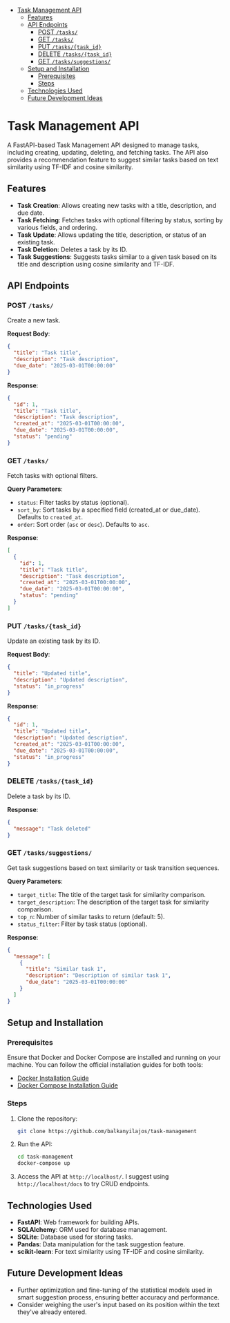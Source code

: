 - [Task Management API](#task-management-api)
  - [Features](#features)
  - [API Endpoints](#api-endpoints)
    - [POST `/tasks/`](#post-tasks)
    - [GET `/tasks/`](#get-tasks)
    - [PUT `/tasks/{task_id}`](#put-taskstask_id)
    - [DELETE `/tasks/{task_id}`](#delete-taskstask_id)
    - [GET `/tasks/suggestions/`](#get-taskssuggestions)
  - [Setup and Installation](#setup-and-installation)
    - [Prerequisites](#prerequisites)
    - [Steps](#steps)
  - [Technologies Used](#technologies-used)
  - [Future Development Ideas](#future-development-ideas)

# Task Management API

A FastAPI-based Task Management API designed to manage tasks, including creating, updating, deleting, and fetching tasks. The API also provides a recommendation feature to suggest similar tasks based on text similarity using TF-IDF and cosine similarity.

## Features

- **Task Creation**: Allows creating new tasks with a title, description, and due date.
- **Task Fetching**: Fetches tasks with optional filtering by status, sorting by various fields, and ordering.
- **Task Update**: Allows updating the title, description, or status of an existing task.
- **Task Deletion**: Deletes a task by its ID.
- **Task Suggestions**: Suggests tasks similar to a given task based on its title and description using cosine similarity and TF-IDF.
  
## API Endpoints

### POST `/tasks/`

Create a new task.

**Request Body**:

```json
{
  "title": "Task title",
  "description": "Task description",
  "due_date": "2025-03-01T00:00:00"
}
```

**Response**:

```json
{
  "id": 1,
  "title": "Task title",
  "description": "Task description",
  "created_at": "2025-03-01T00:00:00",
  "due_date": "2025-03-01T00:00:00",
  "status": "pending"
}
```

### GET `/tasks/`

Fetch tasks with optional filters.

**Query Parameters**:

- `status`: Filter tasks by status (optional).
- `sort_by`: Sort tasks by a specified field (created_at or due_date). Defaults to `created_at`.
- `order`: Sort order (`asc` or `desc`). Defaults to `asc`.

**Response**:

```json
[
  {
    "id": 1,
    "title": "Task title",
    "description": "Task description",
    "created_at": "2025-03-01T00:00:00",
    "due_date": "2025-03-01T00:00:00",
    "status": "pending"
  }
]
```

### PUT `/tasks/{task_id}`

Update an existing task by its ID.

**Request Body**:

```json
{
  "title": "Updated title",
  "description": "Updated description",
  "status": "in_progress"
}
```

**Response**:

```json
{
  "id": 1,
  "title": "Updated title",
  "description": "Updated description",
  "created_at": "2025-03-01T00:00:00",
  "due_date": "2025-03-01T00:00:00",
  "status": "in_progress"
}
```

### DELETE `/tasks/{task_id}`

Delete a task by its ID.

**Response**:

```json
{
  "message": "Task deleted"
}
```

### GET `/tasks/suggestions/`

Get task suggestions based on text similarity or task transition sequences.

**Query Parameters**:

- `target_title`: The title of the target task for similarity comparison.
- `target_description`: The description of the target task for similarity comparison.
- `top_n`: Number of similar tasks to return (default: 5).
- `status_filter`: Filter by task status (optional).

**Response**:

```json
{
  "message": [
    {
      "title": "Similar task 1",
      "description": "Description of similar task 1",
      "due_date": "2025-03-01T00:00:00"
    }
  ]
}
```

## Setup and Installation

### Prerequisites

Ensure that Docker and Docker Compose are installed and running on your machine. You can follow the official installation guides for both tools:

- [Docker Installation Guide](https://docs.docker.com/get-docker/)
- [Docker Compose Installation Guide](https://docs.docker.com/compose/install/)

### Steps

1. Clone the repository:

   ```bash
   git clone https://github.com/balkanyilajos/task-management
   ```

2. Run the API:

   ```bash
   cd task-management
   docker-compose up
   ```

3. Access the API at `http://localhost/`. I suggest using `http://localhost/docs` to try CRUD endpoints.

## Technologies Used

- **FastAPI**: Web framework for building APIs.
- **SQLAlchemy**: ORM used for database management.
- **SQLite**: Database used for storing tasks.
- **Pandas**: Data manipulation for the task suggestion feature.
- **scikit-learn**: For text similarity using TF-IDF and cosine similarity.

## Future Development Ideas

- Further optimization and fine-tuning of the statistical models used in smart suggestion process, ensuring better accuracy and performance.
- Consider weighing the user's input based on its position within the text they've already entered.
